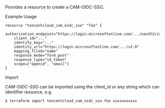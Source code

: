 Provides a resource to create a CAM-OIDC-SSO.

Example Usage

```hcl
resource "tencentcloud_cam_oidc_sso" "foo" {
	authorization_endpoint="https://login.microsoftonline.com/.../oauth2/v2.0/authorize"
	client_id="..."
	identity_key="..."
	identity_url="https://login.microsoftonline.com/.../v2.0"
	mapping_filed="name"
	response_mode="form_post"
	response_type="id_token"
	scope=["openid", "email"]
}
```

Import

CAM-OIDC-SSO can be imported using the client_id or any string which can identifier resource, e.g.

```
$ terraform import tencentcloud_cam_oidc_sso.foo xxxxxxxxxxx
```